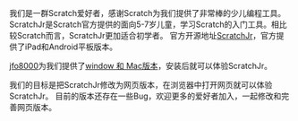 我们是一群Scratch爱好者，感谢Scratch为我们提供了非常棒的少儿编程工具。
ScratchJr是Scratch官方提供的面向5-7岁儿童，学习Scratch的入门工具。相比较Scratch而言，ScratchJr更加适合初学者。
官方开源地址[ScratchJr](https://github.com/LLK/scratchjr)，官方提供了iPad和Android平板版本。

[jfo8000](https://github.com/jfo8000/ScratchJr-Desktop/)为我们提供了[window 和 Mac版本](https://jfo8000.github.io/ScratchJr-Desktop/)，安装后就可以体验ScratchJr。

我们的目标是把ScratchJr修改为网页版本，在浏览器中打开网页就可以体验ScratchJr。
目前的版本还存在一些Bug，欢迎更多的爱好者加入，一起修改和完善网页版本。

